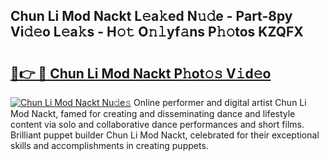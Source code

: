 ## Chun Li Mod Nackt L𝚎a𝚔ed N𝚞𝚍e - Part-8py Vi𝚍𝚎o L𝚎a𝚔s - H𝚘𝚝 O𝚗𝚕yf𝚊ns P𝚑𝚘tos KZQFX

# <h2><a href="http://kff6bt4.oniu.top/?m=Chun+Li+Mod+Nackt">🔗👉 🔴 Chun Li Mod Nackt P𝚑ot𝚘𝚜 V𝚒d𝚎o</a></h2>

[![Chun Li Mod Nackt Nu𝚍e𝚜](https://i.imgur.com/0qMVB7G.gif)](http://kff6bt4.oniu.top/?m=Chun+Li+Mod+Nackt)
Online performer and digital artist Chun Li Mod Nackt, famed for creating and disseminating dance and lifestyle content via solo and collaborative dance performances and short films. Brilliant puppet builder Chun Li Mod Nackt, celebrated for their exceptional skills and accomplishments in creating puppets.  
